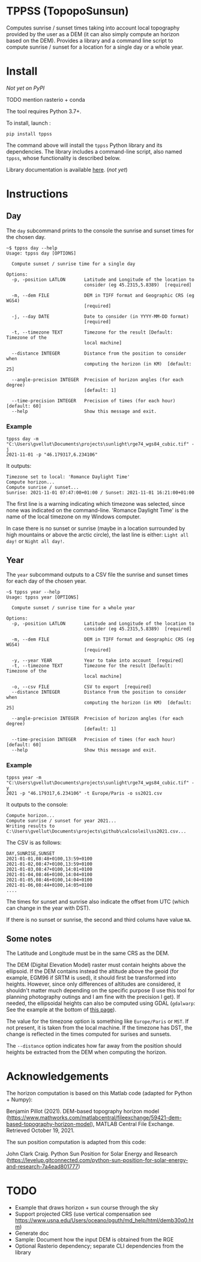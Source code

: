 # TPPSS (TopopoSunsun)

Computes sunrise / sunset times taking into account local topography provided by the user as a DEM (it can also simply compute an horizon based on the DEM). Provides a library and a command line script to compute sunrise / sunset for a location for a single day or a whole year.

# Install

*Not yet on PyPI*

TODO mention rasterio + conda

The tool requires Python 3.7+.

To install, launch :

```console
pip install tppss
```

The command above will install the `tppss` Python library and its dependencies. The library includes a command-line script, also named `tppss`, whose functionality is described below.

Library documentation is available [here](http://example.com). (*not yet*)

# Instructions

## Day

The `day` subcommand prints to the console the sunrise and sunset times for the chosen day.

```console
~$ tppss day --help
Usage: tppss day [OPTIONS]

  Compute sunset / sunrise time for a single day

Options:
  -p, -position LATLON       Latitude and Longitude of the location to
                             consider (eg 45.2315,5.8389)  [required]

  -m, --dem FILE             DEM in TIFF format and Geographic CRS (eg WGS4)
                             [required]

  -j, --day DATE             Date to consider (in YYYY-MM-DD format)
                             [required]

  -t, --timezone TEXT        Timezone for the result [Default: Timezone of the
                             local machine]

  --distance INTEGER         Distance from the position to consider when
                             computing the horizon (in KM)  [default: 25]

  --angle-precision INTEGER  Precision of horizon angles (for each degree)
                             [default: 1]

  --time-precision INTEGER   Precision of times (for each hour)  [default: 60]
  --help                     Show this message and exit.
```


### Example

```
tppss day -m "C:\Users\gvellut\Documents\projects\sunlight\rge74_wgs84_cubic.tif" -j
2021-11-01 -p "46.179317,6.234106"
```

It outputs:

```
Timezone set to local: 'Romance Daylight Time'
Compute horizon...
Compute sunrise / sunset...
Sunrise: 2021-11-01 07:47:00+01:00 / Sunset: 2021-11-01 16:21:00+01:00
```

The first line is a warning indicating which timezone was selected, since none was indicated on the command-line. 'Romance Daylight Time' is the name of the local timezone on my Windows computer.

In case there is no sunset or sunrise (maybe in a location surrounded by high mountains or above the arctic circle), the last line is either: `Light all day!` or `Night all day!`.

## Year

The `year` subcommand outputs to a CSV file the sunrise and sunset times for each day of the chosen year.

```console
~$ tppss year --help
Usage: tppss year [OPTIONS]

  Compute sunset / sunrise time for a whole year

Options:
  -p, -position LATLON       Latitude and Longitude of the location to
                             consider (eg 45.2315,5.8389)  [required]

  -m, --dem FILE             DEM in TIFF format and Geographic CRS (eg WGS4)
                             [required]

  -y, --year YEAR            Year to take into account  [required]
  -t, --timezone TEXT        Timezone for the result [Default: Timezone of the
                             local machine]

  -o, --csv FILE             CSV to export  [required]
  --distance INTEGER         Distance from the position to consider when
                             computing the horizon (in KM)  [default: 25]

  --angle-precision INTEGER  Precision of horizon angles (for each degree)
                             [default: 1]

  --time-precision INTEGER   Precision of times (for each hour)  [default: 60]
  --help                     Show this message and exit.
```

### Example

```
tppss year -m "C:\Users\gvellut\Documents\projects\sunlight\rge74_wgs84_cubic.tif" -y
2021 -p "46.179317,6.234106" -t Europe/Paris -o ss2021.csv
```

It outputs to the console:

```
Compute horizon...
Compute sunrise / sunset for year 2021...
Writing results to C:\Users\gvellut\Documents\projects\github\calcsoleil\ss2021.csv...
```

The CSV is as follows:

```
DAY,SUNRISE,SUNSET
2021-01-01,08:48+0100,13:59+0100
2021-01-02,08:47+0100,13:59+0100
2021-01-03,08:47+0100,14:01+0100
2021-01-04,08:46+0100,14:04+0100
2021-01-05,08:46+0100,14:04+0100
2021-01-06,08:44+0100,14:05+0100
....
```

The times for sunset and sunrise also indicate the offset from UTC (which can change in the year with DST).

If there is no sunset or sunrise, the second and third colums have value `NA`.

## Some notes

The Latitude and Longitude must be in the same CRS as the DEM.

The DEM (Digital Elevation Model) raster must contain heights above the ellipsoid. If the DEM contains instead the altitude above the geoid (for example, EGM96 if SRTM is used), it should first be transformed into heights. However, since only differences of altitudes are considered, it shouldn't matter much depending on the specific purpose (I use this tool for planning photography outings and I am fine with the precision I get). If needed, the ellipsoidal heights can also be computed using GDAL (`gdalwarp`: See the example at the bottom of [this page](https://gdal.org/programs/gdalwarp.html)).

The value for the timezone option is something like `Europe/Paris` or `MST`. If not present, it is taken from the local machine. If the timezone has DST, the change is reflected in the times computed for surises and sunsets.

The `--distance` option indicates how far away from the position should heights be extracted from the DEM when computing the horizon.

# Acknowledgements

The horizon computation is based on this Matlab code (adapted for Python + Numpy):

Benjamin Pillot (2021). DEM-based topography horizon model 
(https://www.mathworks.com/matlabcentral/fileexchange/59421-dem-based-topography-horizon-model),
MATLAB Central File Exchange. Retrieved October 19, 2021. 


The sun position computation is adapted from this code:

John Clark Craig. Python Sun Position for Solar Energy and Research
(https://levelup.gitconnected.com/python-sun-position-for-solar-energy-and-research-7a4ead801777)


# TODO 

- Example that draws horizon + sun course through the sky
- Support projected CRS (use vertical compensation see https://www.usna.edu/Users/oceano/pguth/md_help/html/demb30q0.htm)
- Generate doc
- Sample: Document how the input DEM is obtained from the RGE 
- Optional Rasterio dependency; separate CLI dependencies from the library
